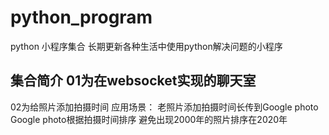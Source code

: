 # python_program
python 小程序集合
长期更新各种生活中使用python解决问题的小程序

集合简介
01为在websocket实现的聊天室
-------------------------------------
02为给照片添加拍摄时间
应用场景：
老照片添加拍摄时间长传到Google photo
Google photo根据拍摄时间排序
避免出现2000年的照片排序在2020年
